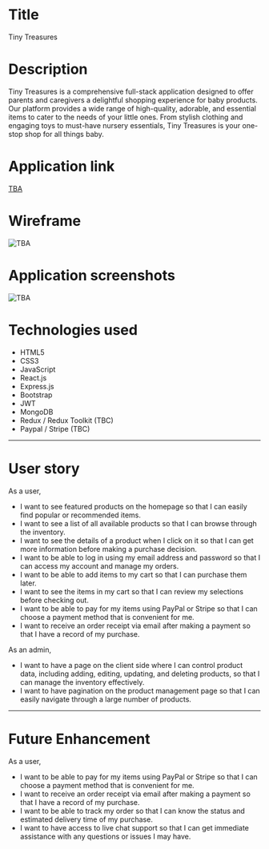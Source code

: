 # Title

Tiny Treasures

# Description

Tiny Treasures is a comprehensive full-stack application designed to offer parents and caregivers a delightful shopping experience for baby products. Our platform provides a wide range of high-quality, adorable, and essential items to cater to the needs of your little ones. From stylish clothing and engaging toys to must-have nursery essentials, Tiny Treasures is your one-stop shop for all things baby.

# Application link

[TBA]()

# Wireframe

![TBA]()

# Application screenshots

![TBA]()

# Technologies used

- HTML5
- CSS3
- JavaScript
- React.js
- Express.js
- Bootstrap
- JWT
- MongoDB
- Redux / Redux Toolkit (TBC)
- Paypal / Stripe (TBC)

---

# User story

As a user,
- I want to see featured products on the homepage so that I can easily find popular or recommended items.
- I want to see a list of all available products so that I can browse through the inventory.
- I want to see the details of a product when I click on it so that I can get more information before making a purchase decision.
- I want to be able to log in using my email address and password so that I can access my account and manage my orders.
- I want to be able to add items to my cart so that I can purchase them later.
- I want to see the items in my cart so that I can review my selections before checking out.
- I want to be able to pay for my items using PayPal or Stripe so that I can choose a payment method that is convenient for me.
- I want to receive an order receipt via email after making a payment so that I have a record of my purchase.

As an admin,
- I want to have a page on the client side where I can control product data, including adding, editing, updating, and deleting products, so that I can manage the inventory effectively.
- I want to have pagination on the product management page so that I can easily navigate through a large number of products.

---

# Future Enhancement

As a user,
- I want to be able to pay for my items using PayPal or Stripe so that I can choose a payment method that is convenient for me.
- I want to receive an order receipt via email after making a payment so that I have a record of my purchase.
- I want to be able to track my order so that I can know the status and estimated delivery time of my purchase.
- I want to have access to live chat support so that I can get immediate assistance with any questions or issues I may have.
